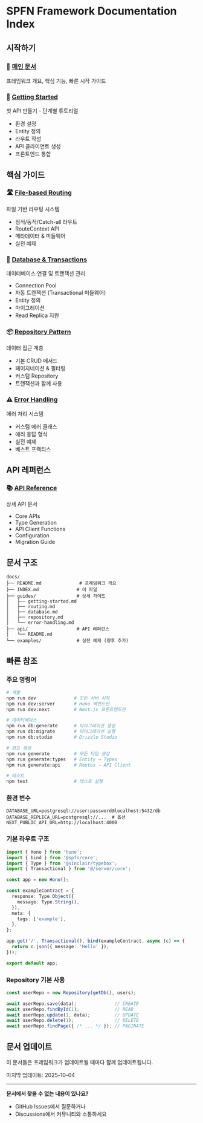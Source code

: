 # SPFN Framework Documentation Index

## 시작하기

### 📖 [메인 문서](./README.md)
프레임워크 개요, 핵심 기능, 빠른 시작 가이드

### 🚀 [Getting Started](./guides/getting-started.md)
첫 API 만들기 - 단계별 튜토리얼
- 환경 설정
- Entity 정의
- 라우트 작성
- API 클라이언트 생성
- 프론트엔드 통합

## 핵심 가이드

### 🛣️ [File-based Routing](./guides/routing.md)
파일 기반 라우팅 시스템
- 정적/동적/Catch-all 라우트
- RouteContext API
- 메타데이터 & 미들웨어
- 실전 예제

### 💾 [Database & Transactions](./guides/database.md)
데이터베이스 연결 및 트랜잭션 관리
- Connection Pool
- 자동 트랜잭션 (Transactional 미들웨어)
- Entity 정의
- 마이그레이션
- Read Replica 지원

### 📦 [Repository Pattern](./guides/repository.md)
데이터 접근 계층
- 기본 CRUD 메서드
- 페이지네이션 & 필터링
- 커스텀 Repository
- 트랜잭션과 함께 사용

### ⚠️ [Error Handling](./guides/error-handling.md)
에러 처리 시스템
- 커스텀 에러 클래스
- 에러 응답 형식
- 실전 예제
- 베스트 프랙티스

## API 레퍼런스

### 📚 [API Reference](./api/README.md)
상세 API 문서
- Core APIs
- Type Generation
- API Client Functions
- Configuration
- Migration Guide

## 문서 구조

```
docs/
├── README.md              # 프레임워크 개요
├── INDEX.md              # 이 파일
├── guides/               # 상세 가이드
│   ├── getting-started.md
│   ├── routing.md
│   ├── database.md
│   ├── repository.md
│   └── error-handling.md
├── api/                  # API 레퍼런스
│   └── README.md
└── examples/             # 실전 예제 (향후 추가)
```

## 빠른 참조

### 주요 명령어

```bash
# 개발
npm run dev              # 모든 서버 시작
npm run dev:server       # Hono 백엔드만
npm run dev:next         # Next.js 프론트엔드만

# 데이터베이스
npm run db:generate      # 마이그레이션 생성
npm run db:migrate       # 마이그레이션 실행
npm run db:studio        # Drizzle Studio

# 코드 생성
npm run generate         # 모든 타입 생성
npm run generate:types   # Entity → Types
npm run generate:api     # Routes → API Client

# 테스트
npm test                 # 테스트 실행
```

### 환경 변수

```env
DATABASE_URL=postgresql://user:password@localhost:5432/db
DATABASE_REPLICA_URL=postgresql://...  # 옵션
NEXT_PUBLIC_API_URL=http://localhost:4000
```

### 기본 라우트 구조

```typescript
import { Hono } from 'hono';
import { bind } from '@spfn/core';
import { Type } from '@sinclair/typebox';
import { Transactional } from '@/server/core';

const app = new Hono();

const exampleContract = {
  response: Type.Object({
    message: Type.String(),
  }),
  meta: {
    tags: ['example'],
  },
};

app.get('/', Transactional(), bind(exampleContract, async (c) => {
  return c.json({ message: 'Hello' });
}));

export default app;
```

### Repository 기본 사용

```typescript
const userRepo = new Repository(getDb(), users);

await userRepo.save(data);              // CREATE
await userRepo.findById(1);             // READ
await userRepo.update(1, data);         // UPDATE
await userRepo.delete(1);               // DELETE
await userRepo.findPage({ /* ... */ }); // PAGINATE
```

## 문서 업데이트

이 문서들은 프레임워크가 업데이트될 때마다 함께 업데이트됩니다.

마지막 업데이트: 2025-10-04

---

**문서에서 찾을 수 없는 내용이 있나요?**
- GitHub Issues에서 질문하거나
- Discussions에서 커뮤니티와 소통하세요
